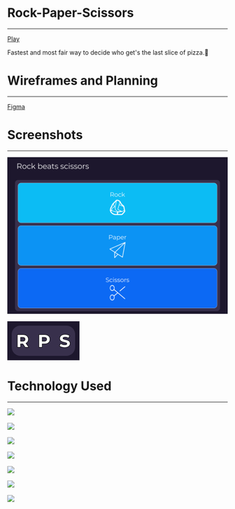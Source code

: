 # Rock-Paper-Scissors
----
[Play]()

Fastest and most fair way to decide who get's the last slice of pizza.🍕

# Wireframes and Planning
----
[Figma](https://www.figma.com/proto/dj6TRF0J2OPyhNQJW8qrXJ/Rock-Paper-Scissors?page-id=0%3A1&node-id=1-2&viewport=624%2C421%2C0.5&scaling=scale-down)

# Screenshots
----
![Gameboard](/images/RPS-gameboard.png)

![Favicon](/images/RPS-favicon.png)

# Technology Used
----
<a href="a"><img src="https://img.shields.io/badge/GitHub-100000?style=for-the-badge&logo=github&logoColor=white"/></a>

<a href="a"><img src="https://img.shields.io/badge/HTML5-E34F26?style=for-the-badge&logo=html5&logoColor=white"/></a>

<a href="a"><img src="https://img.shields.io/badge/CSS3-1572B6?style=for-the-badge&logo=css3&logoColor=white"/></a>

<a href="a"><img src="https://img.shields.io/badge/Sass-CC6699?style=for-the-badge&logo=sass&logoColor=white"/></a>

<a href="a"><img src="https://img.shields.io/badge/JavaScript-F7DF1E?style=for-the-badge&logo=javascript&logoColor=black"/></a>

<a href="a"><img src="https://img.shields.io/badge/Figma-F24E1E?style=for-the-badge&logo=figma&logoColor=white"/></a>

<a href="a"><img src="https://img.shields.io/badge/Adobe%20Illustrator-FF9A00?style=for-the-badge&logo=adobe%20illustrator&logoColor=white"/></a>